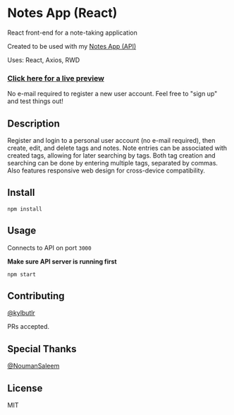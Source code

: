 # Notes App (React)

React front-end for a note-taking application

Created to be used with my [Notes App (API)](https://github.com/kylbutlr/notes-app-api)

Uses: React, Axios, RWD

### [Click here for a live preview](https://kylbutlr-notes-react.herokuapp.com/)

No e-mail required to register a new user account. Feel free to "sign up" and test things out!

## Description

Register and login to a personal user account (no e-mail required), then create, edit, and delete tags and notes. Note entries can be associated with created tags, allowing for later searching by tags. Both tag creation and searching can be done by entering multiple tags, separated by commas. Also features responsive web design for cross-device compatibility.

## Install

```shell
npm install
```

## Usage

Connects to API on port `3000`

**Make sure API server is running first**

```shell
npm start
```

## Contributing

[@kylbutlr](https://github.com/kylbutlr)

PRs accepted.

## Special Thanks

[@NoumanSaleem](https://github.com/NoumanSaleem])

## License

MIT
